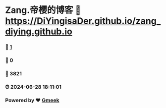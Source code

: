 # Zang.帝樱的博客 :link: https://DiYingisaDer.github.io/zang_diying.github.io 
### :page_facing_up: [1](https://DiYingisaDer.github.io/zang_diying.github.io/tag.html) 
### :speech_balloon: 0 
### :hibiscus: 3821 
### :alarm_clock: 2024-06-28 18:11:01 
### Powered by :heart: [Gmeek](https://github.com/Meekdai/Gmeek)
